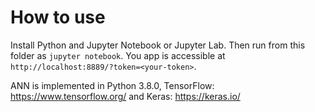 # How to use

Install Python and Jupyter Notebook or Jupyter Lab. Then run from this folder as ```jupyter notebook```. You app is accessible at ```http://localhost:8889/?token=<your-token>```.

ANN is implemented in Python 3.8.0, TensorFlow: https://www.tensorflow.org/ and Keras: https://keras.io/